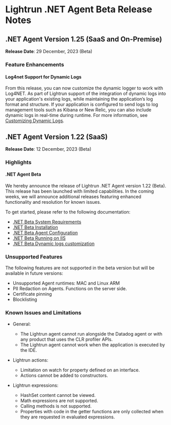 # Lightrun .NET Agent Beta Release Notes

## .NET Agent Version 1.25 (SaaS and On-Premise)

**Release Date**: 29 December, 2023 (Beta)

### Feature Enhancements

#### Log4net Support for Dynamic Logs

From this release, you can now customize the dynamic logger to work with Log4NET. As part of Lightrun support of the integration of dynamic logs into your application's existing logs, while maintaining the application’s log format and structure. If your application is configured to send logs to log management tools such as Kibana or New Relic, you can also include dynamic logs in real-time during runtime. For more information, see [Customizing Dynamic Logs](/dotnet_beta/dynamic-logs-customization/).

## .NET Agent Version 1.22 (SaaS)

**Release Date**: 12 December, 2023 (Beta)

### Highlights

#### .NET Agent Beta

We hereby announce the release of Lightrun .NET Agent version 1.22 (Beta). This release has been launched with limited capabilities. In the coming weeks, we will announce additional releases featuring enhanced functionality and resolution for  known issues.

To get started, please refer to the following documentation:

- [.NET Beta System Requirements](/dotnet_beta/system-requirements-beta/)
- [.NET Beta Installation](/dotnet_beta/agent-beta/)
- [.NET Beta Agent Configuration](/dotnet_beta/agent-configuration-beta/)
- [.NET Beta Running on IIS](/dotnet_beta/frameworks/iis/)
- [.NET Beta Dynamic logs customization](/dotnet_beta/dynamic-logs-customization/)

### Unsupported Features

The following features are not supported in the beta version but will be available in future versions:

- Unsupported Agent runtimes: MAC and Linux ARM
- PII Redaction on Agents. Functions on the server side.
- Certificate pinning 
- Blocklisting

### Known Issues and Limitations

- General: 
  - The Lightrun agent cannot run alongside the Datadog agent or with any product that uses the CLR profiler APIs.
  - The Lightrun agent cannot work when the application is executed by the IDE.
- Lightrun actions: 
  - Limitation on watch for property defined on an interface.
  - Actions cannot be added to constructors.
- Lightrun expressions: 
  
  - HashSet content cannot be viewed.
  - Math expressions are not supported.
  - Calling methods is not supported.
  - Properties with code in the getter functions are only collected when they are requested in evaluated expressions.